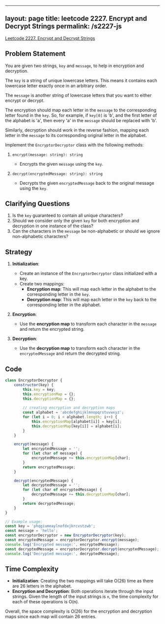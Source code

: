 
---
layout: page
title: leetcode 2227. Encrypt and Decrypt Strings
permalink: /s2227-js
---
[Leetcode 2227. Encrypt and Decrypt Strings](https://algoadvance.github.io/algoadvance/l2227)
## Problem Statement

You are given two strings, `key` and `message`, to help in encryption and decryption.

The `key` is a string of unique lowercase letters. This means it contains each lowercase letter exactly once in an arbitrary order.

The `message` is another string of lowercase letters that you want to either encrypt or decrypt.

The encryption should map each letter in the `message` to the corresponding letter found in the `key`. So, for example, if `key[0]` is 'b', and the first letter of the alphabet is 'a', then every 'a' in the `message` should be replaced with 'b'.

Similarly, decryption should work in the reverse fashion, mapping each letter in the `message` to its corresponding original letter in the alphabet.

Implement the `EncryptorDecryptor` class with the following methods:

1. `encrypt(message: string): string`
    - Encrypts the given `message` using the `key`.

2. `decrypt(encryptedMessage: string): string`
    - Decrypts the given `encryptedMessage` back to the original message using the `key`.

## Clarifying Questions
1. Is the `key` guaranteed to contain all unique characters?
2. Should we consider only the given `key` for both encryption and decryption in one instance of the class?
3. Can the characters in the `message` be non-alphabetic or should we ignore non-alphabetic characters?

## Strategy

1. **Initialization**:
   - Create an instance of the `EncryptorDecryptor` class initialized with a key.
   - Create two mappings:
     - **Encryption map**: This will map each letter in the alphabet to the corresponding letter in the `key`.
     - **Decryption map**: This will map each letter in the `key` back to the corresponding letter in the alphabet.

2. **Encryption**:
   - Use the **encryption map** to transform each character in the `message` and return the encrypted string.

3. **Decryption**:
   - Use the **decryption map** to transform each character in the `encryptedMessage` and return the decrypted string.

## Code

```javascript
class EncryptorDecryptor {
    constructor(key) {
        this.key = key;
        this.encryptionMap = {};
        this.decryptionMap = {};
        
        // creating encryption and decryption maps
        const alphabet = 'abcdefghijklmnopqrstuvwxyz';
        for (let i = 0; i < alphabet.length; i++) {
            this.encryptionMap[alphabet[i]] = key[i];
            this.decryptionMap[key[i]] = alphabet[i];
        }
    }

    encrypt(message) {
        let encryptedMessage = '';
        for (let char of message) {
            encryptedMessage += this.encryptionMap[char];
        }
        return encryptedMessage;
    }

    decrypt(encryptedMessage) {
        let decryptedMessage = '';
        for (let char of encryptedMessage) {
            decryptedMessage += this.decryptionMap[char];
        }
        return decryptedMessage;
    }
}

// Example usage:
const key = 'phqgiumeaylnofdxjkrcvstzwb';
const message = 'hello';
const encryptorDecryptor = new EncryptorDecryptor(key);
const encryptedMessage = encryptorDecryptor.encrypt(message);
console.log('Encrypted message:', encryptedMessage);
const decryptedMessage = encryptorDecryptor.decrypt(encryptedMessage);
console.log('Decrypted message:', decryptedMessage);
```

## Time Complexity

- **Initialization**: Creating the two mappings will take O(26) time as there are 26 letters in the alphabet.
- **Encryption and Decryption**: Both operations iterate through the input strings. Given the length of the input strings is `n`, the time complexity for each of these operations is O(n).

Overall, the space complexity is O(26) for the encryption and decryption maps since each map will contain 26 entries.